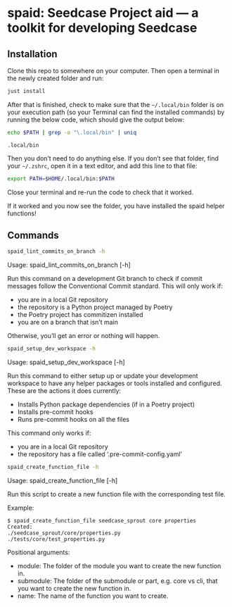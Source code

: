 

<!-- Don't edit README.md directly, edit README.qmd and render to Markdown -->

# spaid: Seedcase Project aid — a toolkit for developing Seedcase

## Installation

Clone this repo to somewhere on your computer. Then open a terminal in
the newly created folder and run:

``` bash
just install
```

After that is finished, check to make sure that the `~/.local/bin`
folder is on your execution path (so your Terminal can find the
installed commands) by running the below code, which should give the
output below:

``` bash
echo $PATH | grep -o "\.local/bin" | uniq
```

    .local/bin

Then you don’t need to do anything else. If you don’t see that folder,
find your `~/.zshrc`, open it in a text editor, and add this line to
that file:

``` bash
export PATH=$HOME/.local/bin:$PATH
```

Close your terminal and re-run the code to check that it worked.

If it worked and you now see the folder, you have installed the spaid
helper functions!

## Commands

``` bash
spaid_lint_commits_on_branch -h
```

Usage: spaid_lint_commits_on_branch \[-h\]

Run this command on a development Git branch to check if commit messages
follow the Conventional Commit standard. This will only work if:

- you are in a local Git repository
- the repository is a Python project managed by Poetry
- the Poetry project has commitizen installed
- you are on a branch that isn’t main

Otherwise, you’ll get an error or nothing will happen.

``` bash
spaid_setup_dev_workspace -h
```

Usage: spaid_setup_dev_workspace \[-h\]

Run this command to either setup up or update your development workspace
to have any helper packages or tools installed and configured. These are
the actions it does currently:

- Installs Python package dependencies (if in a Poetry project)
- Installs pre-commit hooks
- Runs pre-commit hooks on all the files

This command only works if:

- you are in a local Git repository
- the repository has a file called ‘.pre-commit-config.yaml’

``` bash
spaid_create_function_file -h
```

Usage: spaid_create_function_file \[-h\]

Run this script to create a new function file with the corresponding
test file.

Example:

    $ spaid_create_function_file seedcase_sprout core properties
    Created:
    ./seedcase_sprout/core/properties.py
    ./tests/core/test_properties.py

Positional arguments:

- module: The folder of the module you want to create the new function
  in.
- submodule: The folder of the submodule or part, e.g. core vs cli, that
  you want to create the new function in.
- name: The name of the function you want to create.
